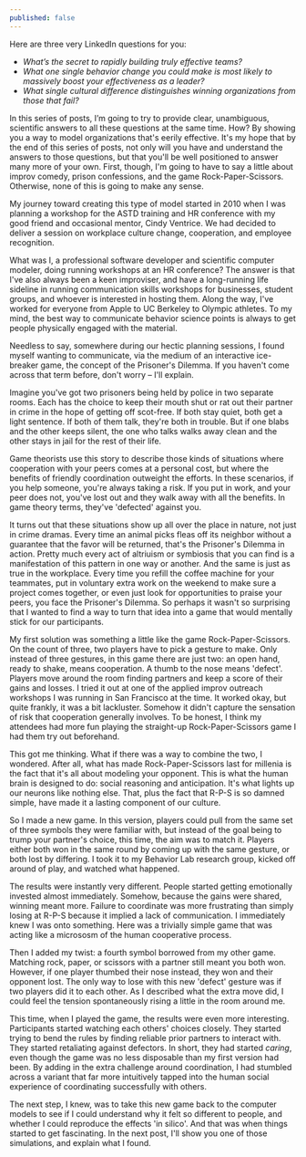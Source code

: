 ```yaml
---
published: false
---
```

Here are three very LinkedIn questions for you:
- _What’s the secret to rapidly building truly effective teams?_
- _What one single behavior change you could make is most likely to massively boost your effectiveness as a leader?_
- _What single cultural difference distinguishes winning organizations from those that fail?_

In this series of posts, I’m going to try to provide clear, unambiguous, scientific answers to all these questions at the same time. How? By showing you a way to model organizations that's eerily effective. It's my hope that by the end of this series of posts, not only will you have and understand the answers to those questions, but that you'll be well positioned to answer many more of your own. First, though, I'm going to have to say a little about improv comedy, prison confessions, and the game Rock-Paper-Scissors. Otherwise, none of this is going to make any sense. 

My journey toward creating this type of model started in 2010 when I was planning a workshop for the ASTD training and HR conference with my good friend and occasional mentor, Cindy Ventrice. We had decided to deliver a session on workplace culture change, cooperation, and employee recognition. 

What was I, a professional software developer and scientific computer modeler, doing running workshops at an HR conference? The answer is that I've also always been a keen improviser, and have a long-running life sideline in running communication skills workshops for businesses, student groups, and whoever is interested in hosting them. Along the way, I've worked for everyone from Apple to UC Berkeley to Olympic athletes. To my mind, the best way to communicate behavior science points is always to get people physically engaged with the material.

Needless to say, somewhere during our hectic planning sessions, I found myself wanting to communicate, via the medium of an interactive ice-breaker game, the concept of the Prisoner's Dilemma. If you haven't come across that term before, don't worry – I'll explain. 

Imagine you've got two prisoners being held by police in two separate rooms. Each has the choice to keep their mouth shut or rat out their partner in crime in the hope of getting off scot-free. If both stay quiet, both get a light sentence. If both of them talk, they're both in trouble. But if one blabs and the other keeps silent, the one who talks walks away clean and the other stays in jail for the rest of their life. 

Game theorists use this story to describe those kinds of situations where cooperation with your peers comes at a personal cost, but where the benefits of friendly coordination outweight the efforts. In these scenarios, if you help someone, you're always taking a risk. If you put in work, and your peer does not, you've lost out and they walk away with all the benefits. In game theory terms, they've 'defected' against you.

It turns out that these situations show up all over the place in nature, not just in crime dramas. Every time an animal picks fleas off its neighbor without a guarantee that the favor will be returned, that's the Prisoner's Dilemma in action. Pretty much every act of altriuism or symbiosis that you can find is a manifestation of this pattern in one way or another. And the same is just as true in the workplace. Every time you refill the coffee machine for your teammates, put in voluntary extra work on the weekend to make sure a project comes together, or even just look for opportunities to praise your peers, you face the Prisoner's Dilemma. So perhaps it wasn't so surprising that I wanted to find a way to turn that idea into a game that would mentally stick for our participants.

My first solution was something a little like the game Rock-Paper-Scissors. On the count of three, two players have to pick a gesture to make. Only instead of three gestures, in this game there are just two: an open hand, ready to shake, means cooperation. A thumb to the nose means 'defect'. Players move around the room finding partners and keep a score of their gains and losses. I tried it out at one of the applied improv outreach workshops I was running in San Francisco at the time. It worked okay, but quite frankly, it was a bit lackluster. Somehow it didn't capture the sensation of risk that cooperation generally involves. To be honest, I think my attendees had more fun playing the straight-up Rock-Paper-Scissors game I had them try out beforehand. 

This got me thinking. What if there was a way to combine the two, I wondered. After all, what has made Rock-Paper-Scissors last for millenia is the fact that it's all about modeling your opponent. This is what the human brain is designed to do: social reasoning and anticipation. It's what lights up our neurons like nothing else. That, plus the fact that R-P-S is so damned simple, have made it a lasting component of our culture.

So I made a new game. In this version, players could pull from the same set of three symbols they were familiar with, but instead of the goal being to trump your partner's choice, this time, the aim was to match it. Players either both won in the same round by coming up with the same gesture, or both lost by differing. I took it to my Behavior Lab research group, kicked off around of play, and watched what happened.

The results were instantly very different. People started getting emotionally invested almost immediately. Somehow, because the gains were shared, winning meant more. Failure to coordinate was more frustrating than simply losing at R-P-S because it implied a lack of communication. I immediately knew I was onto something. Here was a trivially simple game that was acting like a micrososm of the human cooperative process.

Then I added my twist: a fourth symbol borrowed from my other game. Matching rock, paper, or scissors with a partner still meant you both won. However, if one player thumbed their nose instead, they won and their opponent lost. The only way to lose with this new 'defect' gesture was if two players did it to each other. As I described what the extra move did, I could feel the tension spontaneously rising a little in the room around me.

This time, when I played the game, the results were even more interesting. Participants started watching each others' choices closely. They started trying to bend the rules by finding reliable prior partners to interact with. They started retaliating against defectors. In short, they had started _caring_, even though the game was no less disposable than my first version had been. By adding in the extra challenge around coordination, I had stumbled across a variant that far more intuitively tapped into the human social experience of coordinating successfully with others. 

The next step, I knew, was to take this new game back to the computer models to see if I could understand why it felt so different to people, and whether I could reproduce the effects 'in silico'. And that was when things started to get fascinating. In the next post, I'll show you one of those simulations, and explain what I found. 


